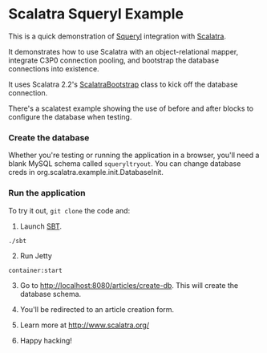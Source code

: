Scalatra Squeryl Example
========================

This is a quick demonstration of [Squeryl](http://squeryl.org) integration with [Scalatra](http://scalatra.org). 

It demonstrates how to use Scalatra with an object-relational mapper, integrate C3P0 connection pooling, and bootstrap the database connections into existence. 

It uses Scalatra 2.2's [ScalatraBootstrap](http://scalatra.org/2.2/guides/deployment/configuration.html) class to kick off the database connection.

There's a scalatest example showing the use of before and after blocks to configure the database when testing.

### Create the database

 Whether you're testing or running the application in a browser, you'll need a blank MySQL schema called `squeryltryout`. You can change database creds in org.scalatra.example.init.DatabaseInit.

### Run the application

To try it out, `git clone` the code and:

1. Launch [SBT](http://www.scala-sbt.org/).

```
./sbt
```

2. Run Jetty

```
container:start
```

3. Go to [http://localhost:8080/articles/create-db](http://localhost:8080/articles/create-db). This will create the database schema.

4. You'll be redirected to an article creation form.

5. Learn more at http://www.scalatra.org/

6. Happy hacking!
